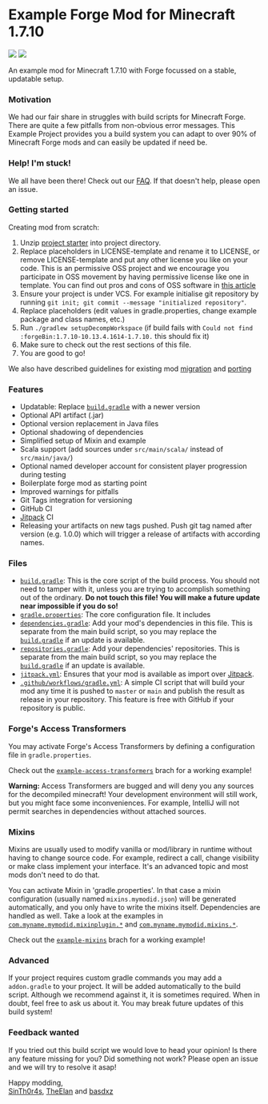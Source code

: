 # Example Forge Mod for Minecraft 1.7.10

[![](https://jitpack.io/v/SinTh0r4s/ExampleMod1.7.10.svg)](https://jitpack.io/#SinTh0r4s/ExampleMod1.7.10)
[![](https://github.com/SinTh0r4s/ExampleMod1.7.10/actions/workflows/gradle.yml/badge.svg)](https://github.com/SinTh0r4s/ExampleMod1.7.10/actions/workflows/gradle.yml)

An example mod for Minecraft 1.7.10 with Forge focussed on a stable, updatable setup.

### Motivation

We had our fair share in struggles with build scripts for Minecraft Forge. There are quite a few pitfalls from non-obvious error messages. This Example Project provides you a build system you can adapt to over 90% of Minecraft Forge mods and can easily be updated if need be.

### Help! I'm stuck!

We all have been there! Check out our [FAQ](https://github.com/SinTh0r4s/ExampleMod1.7.10/blob/main/docs/FAQ.md). If that doesn't help, please open an issue.

### Getting started

Creating mod from scratch:
1. Unzip [project starter](https://github.com/SinTh0r4s/ExampleMod1.7.10/releases/download/latest-packages/starter.zip) into project directory.
2. Replace placeholders in LICENSE-template and rename it to LICENSE, or remove LICENSE-template and put any other license you like on your code. This is an permissive OSS project and we encourage you participate in OSS movement by having permissive license like one in template. You can find out pros and cons of OSS software in [this article](https://www.freecodecamp.org/news/what-is-great-about-developing-open-source-and-what-is-not/)
3. Ensure your project is under VCS. For example initialise git repository by running `git init; git commit --message "initialized repository"`.
4. Replace placeholders (edit values in gradle.properties, change example package and class names, etc.)
5. Run `./gradlew setupDecompWorkspace` (if build fails with `Could not find :forgeBin:1.7.10-10.13.4.1614-1.7.10.` this should fix it)
6. Make sure to check out the rest sections of this file.
7. You are good to go!

We also have described guidelines for existing mod [migration](docs/migration.md) and [porting](docs/porting.md)

### Features

 - Updatable: Replace [`build.gradle`](https://github.com/SinTh0r4s/ExampleMod1.7.10/blob/main/build.gradle) with a newer version
 - Optional API artifact (.jar)
 - Optional version replacement in Java files
 - Optional shadowing of dependencies
 - Simplified setup of Mixin and example
 - Scala support (add sources under `src/main/scala/` instead of `src/main/java/`)
 - Optional named developer account for consistent player progression during testing
 - Boilerplate forge mod as starting point
 - Improved warnings for pitfalls
 - Git Tags integration for versioning
 - GitHub CI
 - [Jitpack](https://jitpack.io) CI
 - Releasing your artifacts on new tags pushed. Push git tag named after version (e.g. 1.0.0) which will trigger a release of artifacts with according names.

### Files
 - [`build.gradle`](https://github.com/SinTh0r4s/ExampleMod1.7.10/blob/main/build.gradle): This is the core script of the build process. You should not need to tamper with it, unless you are trying to accomplish something out of the ordinary. __Do not touch this file! You will make a future update near impossible if you do so!__
 - [`gradle.properties`](https://github.com/SinTh0r4s/ExampleMod1.7.10/blob/main/gradle.properties): The core configuration file. It includes 
 - [`dependencies.gradle`](https://github.com/SinTh0r4s/ExampleMod1.7.10/blob/main/dependencies.gradle): Add your mod's dependencies in this file. This is separate from the main build script, so you may replace the [`build.gradle`](https://github.com/SinTh0r4s/ExampleMod1.7.10/blob/main/build.gradle) if an update is available.
 - [`repositories.gradle`](https://github.com/SinTh0r4s/ExampleMod1.7.10/blob/main/repositories.gradle): Add your dependencies' repositories. This is separate from the main build script, so you may replace the [`build.gradle`](https://github.com/SinTh0r4s/ExampleMod1.7.10/blob/main/build.gradle) if an update is available.
 - [`jitpack.yml`](https://github.com/SinTh0r4s/ExampleMod1.7.10/blob/main/jitpack.yml): Ensures that your mod is available as import over [Jitpack](https://jitpack.io).
 - [`.github/workflows/gradle.yml`](https://github.com/SinTh0r4s/ExampleMod1.7.10/blob/main/.github/workflows/gradle.yml): A simple CI script that will build your mod any time it is pushed to `master` or `main` and publish the result as release in your repository. This feature is free with GitHub if your repository is public.

### Forge's Access Transformers

You may activate Forge's Access Transformers by defining a configuration file in `gradle.properties`.

Check out the [`example-access-transformers`](https://github.com/SinTh0r4s/ExampleMod1.7.10/tree/example-access-transformers) brach for a working example!

__Warning:__ Access Transformers are bugged and will deny you any sources for the decompiled minecraft! Your development environment will still work, but you might face some inconveniences. For example, IntelliJ will not permit searches in dependencies without attached sources.

### Mixins

Mixins are usually used to modify vanilla or mod/library in runtime without having to change source code. For example, redirect a call, change visibility or make class implement your interface. It's an advanced topic and most mods don't need to do that.

You can activate Mixin in 'gradle.properties'. In that case a mixin configuration (usually named `mixins.mymodid.json`) will be generated automatically, and you only have to write the mixins itself. Dependencies are handled as well.
Take a look at the examples in [`com.myname.mymodid.mixinplugin.*`](https://github.com/SinTh0r4s/ExampleMod1.7.10/tree/example-mixins/src/main/java/com/myname/mymodid/mixinplugin) and [`com.myname.mymodid.mixins.*`](https://github.com/SinTh0r4s/ExampleMod1.7.10/tree/example-mixins/src/main/java/com/myname/mymodid/mixins). 

Check out the [`example-mixins`](https://github.com/SinTh0r4s/ExampleMod1.7.10/tree/example-mixins) brach for a working example!

### Advanced

If your project requires custom gradle commands you may add a `addon.gradle` to your project. It will be added automatically to the build script. Although we recommend against it, it is sometimes required. When in doubt, feel free to ask us about it. You may break future updates of this build system!

### Feedback wanted

If you tried out this build script we would love to head your opinion! Is there any feature missing for you? Did something not work? Please open an issue and we will try to resolve it asap!

Happy modding, \
[SinTh0r4s](https://github.com/SinTh0r4s), [TheElan](https://github.com/TheElan) and [basdxz](https://github.com/basdxz)

